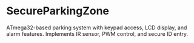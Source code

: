 # SecureParkingZone
ATmega32-based parking system with keypad access, LCD display, and alarm features. Implements IR sensor, PWM control, and secure ID entry. 
